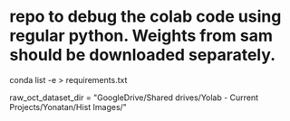 # repo to debug the colab code using regular python. Weights from sam should be downloaded separately.

conda list -e > requirements.txt

raw_oct_dataset_dir = "GoogleDrive/Shared drives/Yolab - Current Projects/Yonatan/Hist Images/"

